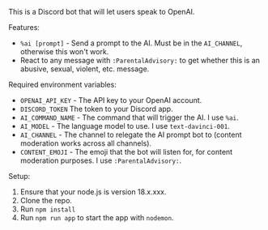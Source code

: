 This is a Discord bot that will let users speak to OpenAI.

Features:

* `%ai [prompt]` - Send a prompt to the AI. Must be in the `AI_CHANNEL`, otherwise this won't work.
* React to any message with `:ParentalAdvisory:` to get whether this is an abusive, sexual, violent, etc. message.

Required environment variables:

* `OPENAI_API_KEY` - The API key to your OpenAI account.
* `DISCORD_TOKEN` The token to your Discord app.
* `AI_COMMAND_NAME` - The command that will trigger the AI. I use `%ai`.
* `AI_MODEL` - The language model to use. I use `text-davinci-001`.
* `AI_CHANNEL` - The channel to relegate the AI prompt bot to (content moderation works across all channels).
* `CONTENT_EMOJI` - The emoji that the bot will listen for, for content moderation purposes. I use `:ParentalAdvisory:`.

Setup:

1) Ensure that your node.js is version 18.x.xxx.
2) Clone the repo.
3) Run `npm install`
4) Run `npm run app` to start the app with `nodemon`. 
